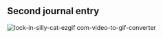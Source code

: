 ## Second journal entry

![lock-in-silly-cat-ezgif com-video-to-gif-converter](https://github.com/user-attachments/assets/e4041d67-b739-4a03-a609-4b3f9615fe70)
